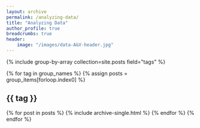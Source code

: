 ```yaml
---
layout: archive
permalink: /analyzing-data/
title: "Analyzing Data"
author_profile: true
breadcrumbs: true
header:
    image: "/images/data-A&V-header.jpg"
---
```


{% include group-by-array collection=site.posts field="tags" %}

{% for tag in group_names %}
  {% assign posts = group_items[forloop.index0] %}
  <h2 id="{{ tag | slugify }}" class="archive__subtitle">{{ tag }}</h2>
  {% for post in posts %}
    {% include archive-single.html %}
  {% endfor %}
{% endfor %}